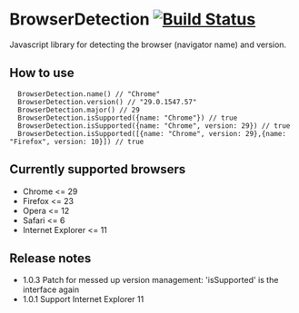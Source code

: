 BrowserDetection [![Build Status](https://travis-ci.org/spape/browser-detection.png)](https://travis-ci.org/spape/browser-detection)
=================

Javascript library for detecting the browser (navigator name) and version.

How to use
-----------------
```
  BrowserDetection.name() // "Chrome"
  BrowserDetection.version() // "29.0.1547.57"
  BrowserDetection.major() // 29
  BrowserDetection.isSupported({name: "Chrome"}) // true
  BrowserDetection.isSupported({name: "Chrome", version: 29}) // true
  BrowserDetection.isSupported([{name: "Chrome", version: 29},{name: "Firefox", version: 10}]) // true
```

Currently supported browsers
-----------------
- Chrome <= 29
- Firefox <= 23
- Opera <= 12
- Safari <= 6
- Internet Explorer <= 11

Release notes
-----------------
* 1.0.3 Patch for messed up version management: 'isSupported' is the interface again
* 1.0.1 Support Internet Explorer 11